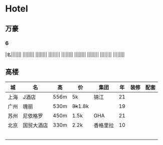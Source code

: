 # Hotel

## 万豪

### 6
|名|||||||
||||||||
||||||||
||||||||
||||||||
||||||||
||||||||
||||||||
||||||||

## 高楼

|城|名|高|价|集团|年|装修|配套|
|---|---|---|---|---|---|---|---|
|上海|J酒店|556m|5k|锦江|21|||
|广州|瑰丽|530m|~~3k~~1.8k||19|||
|苏州|尼依格罗|450m|1.5k|GHA|21|||
|北京|国贸大酒店|330m|2.2k|香格里拉|10|||
|||||||||
|||||||||
|||||||||
|||||||||
|||||||||


